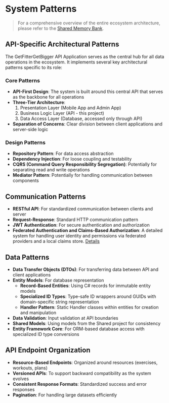 # System Patterns

> For a comprehensive overview of the entire ecosystem architecture, please refer to the [Shared Memory Bank](/Shared/memory-bank/systemPatterns.md).

## API-Specific Architectural Patterns

The GetFitterGetBigger API Application serves as the central hub for all data operations in the ecosystem. It implements several key architectural patterns specific to its role:

### Core Patterns

- **API-First Design**: The system is built around this central API that serves as the backbone for all operations
- **Three-Tier Architecture**: 
  1. Presentation Layer (Mobile App and Admin App)
  2. Business Logic Layer (API - this project)
  3. Data Access Layer (Database, accessed only through API)
- **Separation of Concerns**: Clear division between client applications and server-side logic

### Design Patterns

- **Repository Pattern**: For data access abstraction
- **Dependency Injection**: For loose coupling and testability
- **CQRS (Command Query Responsibility Segregation)**: Potentially for separating read and write operations
- **Mediator Pattern**: Potentially for handling communication between components

## Communication Patterns

- **RESTful API**: For standardized communication between clients and server
- **Request-Response**: Standard HTTP communication pattern
- **JWT Authentication**: For secure authentication and authorization
- **Federated Authentication and Claims-Based Authorization**: A detailed system for handling user identity and permissions via federated providers and a local claims store. [Details](/memory-bank/features/federated-authentication.md)

## Data Patterns

- **Data Transfer Objects (DTOs)**: For transferring data between API and client applications
- **Entity Models**: For database representation
  - **Record-Based Entities**: Using C# records for immutable entity models
  - **Specialized ID Types**: Type-safe ID wrappers around GUIDs with domain-specific string representation
  - **Handler Pattern**: Static Handler classes within entities for creation and manipulation
- **Data Validation**: Input validation at API boundaries
- **Shared Models**: Using models from the Shared project for consistency
- **Entity Framework Core**: For ORM-based database access with specialized ID type conversions

## API Endpoint Organization

- **Resource-Based Endpoints**: Organized around resources (exercises, workouts, plans)
- **Versioned APIs**: To support backward compatibility as the system evolves
- **Consistent Response Formats**: Standardized success and error responses
- **Pagination**: For handling large datasets efficiently
